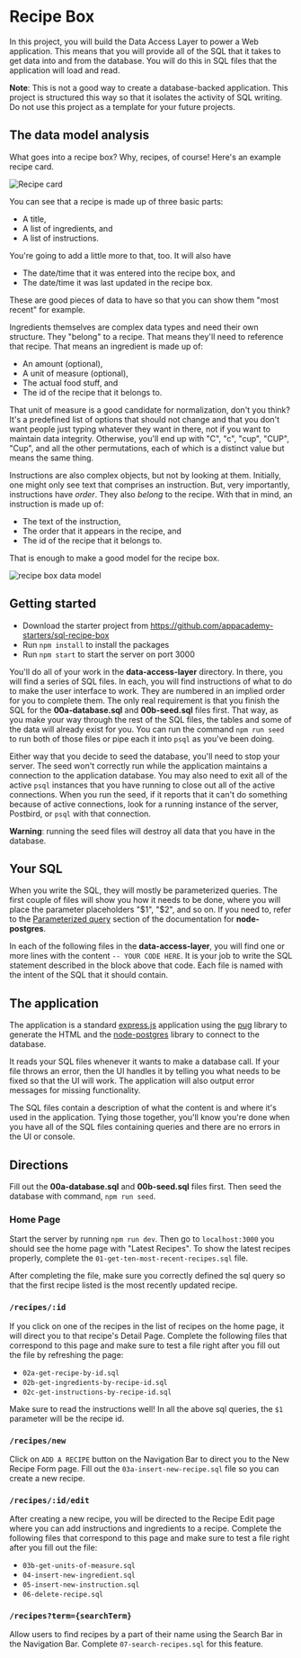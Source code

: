 # Recipe Box

In this project, you will build the Data Access Layer to power a Web
application. This means that you will provide all of the SQL that it takes to
get data into and from the database. You will do this in SQL files that the
application will load and read.

**Note**: This is not a good way to create a database-backed application. This
project is structured this way so that it isolates the activity of SQL writing.
Do not use this project as a template for your future projects.

## The data model analysis

What goes into a recipe box? Why, recipes, of course! Here's an example recipe
card.

![Recipe card]

You can see that a recipe is made up of three basic parts:

* A title,
* A list of ingredients, and
* A list of instructions.

You're going to add a little more to that, too. It will also have

* The date/time that it was entered into the recipe box, and
* The date/time it was last updated in the recipe box.

These are good pieces of data to have so that you can show them "most recent"
for example.

Ingredients themselves are complex data types and need their own structure. They
"belong" to a recipe. That means they'll need to reference that recipe. That
means an ingredient is made up of:

* An amount (optional),
* A unit of measure (optional),
* The actual food stuff, and
* The id of the recipe that it belongs to.

That unit of measure is a good candidate for normalization, don't you think?
It's a predefined list of options that should not change and that you don't want
people just typing whatever they want in there, not if you want to maintain
data integrity. Otherwise, you'll end up with "C", "c", "cup", "CUP", "Cup", and
all the other permutations, each of which is a distinct value but means the same
thing.

Instructions are also complex objects, but not by looking at them. Initially,
one might only see text that comprises an instruction. But, very importantly,
instructions have _order_. They also _belong_ to the recipe. With that in mind,
an instruction is made up of:

* The text of the instruction,
* The order that it appears in the recipe, and
* The id of the recipe that it belongs to.

That is enough to make a good model for the recipe box.

![recipe box data model]

## Getting started

* Download the starter project from
  https://github.com/appacademy-starters/sql-recipe-box
* Run `npm install` to install the packages
* Run `npm start` to start the server on port 3000

You'll do all of your work in the **data-access-layer** directory. In there, you
will find a series of SQL files. In each, you will find instructions of what to
do to make the user interface to work. They are numbered in an implied order for
you to complete them. The only real requirement is that you finish the SQL for
the **00a-database.sql** and **00b-seed.sql** files first. That way, as you make
your way through the rest of the SQL files, the tables and some of the data will
already exist for you. You can run the command `npm run seed` to run both of
those files or pipe each it into `psql` as you've been doing.

Either way that you decide to seed the database, you'll need to stop your
server. The seed won't correctly run while the application maintains a
connection to the application database. You may also need to exit all of the
active `psql` instances that you have running to close out all of the active
connections. When you run the seed, if it reports that it can't do something
because of active connections, look for a running instance of the server,
Postbird, or `psql` with that connection.

**Warning**: running the seed files will destroy all data that you have in the
database.

## Your SQL

When you write the SQL, they will mostly be parameterized queries. The first
couple of files will show you how it needs to be done, where you will place the
parameter placeholders "$1", "$2", and so on. If you need to, refer to the
[Parameterized query] section of the documentation for **node-postgres**.

In each of the following files in the **data-access-layer**, you will find one
or more lines with the content `-- YOUR CODE HERE`. It is your job to write the
SQL statement described in the block above that code. Each file is named with
the intent of the SQL that it should contain.

## The application

The application is a standard [express.js] application using the [pug] library
to generate the HTML and the [node-postgres] library to connect to the database.

It reads your SQL files whenever it wants to make a database call. If your file
throws an error, then the UI handles it by telling you what needs to be fixed
so that the UI will work. The application will also output error messages for
missing functionality.

The SQL files contain a description of what the content is and where it's used
in the application. Tying those together, you'll know you're done when you have
all of the SQL files containing queries and there are no errors in the UI or
console.

## Directions

Fill out the **00a-database.sql** and **00b-seed.sql** files first. Then seed
the database with command, `npm run seed`.

### Home Page

Start the server by running `npm run dev`. Then go to `localhost:3000` you should
see the home page with "Latest Recipes". To show the latest recipes properly, 
complete the `01-get-ten-most-recent-recipes.sql` file.

After completing the file, make sure you correctly defined the sql query so that
the first recipe listed is the most recently updated recipe.

### `/recipes/:id`

If you click on one of the recipes in the list of recipes on the home page, it
will direct you to that recipe's Detail Page. Complete the following files that
correspond to this page and make sure to test a file right after you fill out 
the file by refreshing the page:
  - `02a-get-recipe-by-id.sql`
  - `02b-get-ingredients-by-recipe-id.sql`
  - `02c-get-instructions-by-recipe-id.sql`

Make sure to read the instructions well! In all the above sql queries, the 
`$1` parameter will be the recipe id.

### `/recipes/new`

Click on `ADD A RECIPE` button on the Navigation Bar to direct you to the 
New Recipe Form page. Fill out the `03a-insert-new-recipe.sql` file so you can
create a new recipe.

### `/recipes/:id/edit`

After creating a new recipe, you will be directed to the Recipe Edit page where
you can add instructions and ingredients to a recipe. Complete the following 
files that correspond to this page and make sure to test a file right after
you fill out the file:
  - `03b-get-units-of-measure.sql`
  - `04-insert-new-ingredient.sql`
  - `05-insert-new-instruction.sql`
  - `06-delete-recipe.sql`

### `/recipes?term={searchTerm}`

Allow users to find recipes by a part of their name using the Search Bar in the
Navigation Bar. Complete `07-search-recipes.sql` for this feature.

[Recipe card]: https://appacademy-open-assets.s3-us-west-1.amazonaws.com/Module-SQL/assets/sql-recipe-card.jpeg
[express.js]: https://www.expressjs.com
[pug]: https://pugjs.org
[node-postgres]: https://node-postgres.com
[Parameterized query]: https://node-postgres.com/features/queries#Parameterized%20query
[recipe box data model]: https://appacademy-open-assets.s3-us-west-1.amazonaws.com/Module-SQL/assets/sql-recipe-box-data-model.png
